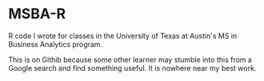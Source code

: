 MSBA-R
======

R code I wrote for classes in the University of Texas at Austin's MS in Business Analytics program.

This is on Githib because some other learner may stumble into this from a Google search and find something useful. It is nowhere near my best work.
